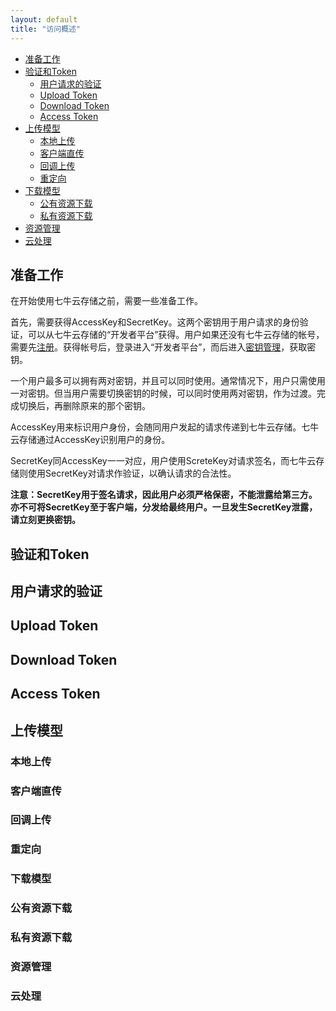 ```yaml
---
layout: default
title: "访问概述"
---
```


- [准备工作](#prepare)
- [验证和Token](#auth-token)
  - [用户请求的验证](#auth-request)
  - [Upload Token](#upload-token)
  - [Download Token](#download-token)
  - [Access Token](#access-token)
- [上传模型](#upload-models)
  - [本地上传](#local-upload)
  - [客户端直传](#client-direct)
  - [回调上传](#callback-upload)
  - [重定向](#redirect-upload)
- [下载模型](#download-models)
  - [公有资源下载](#public-download)
  - [私有资源下载](#private-download)
- [资源管理](#rs-manage)
- [云处理](#fop)


<a name="prepare"></a>

## 准备工作

在开始使用七牛云存储之前，需要一些准备工作。

首先，需要获得AccessKey和SecretKey。这两个密钥用于用户请求的身份验证，可以从七牛云存储的“开发者平台”获得。用户如果还没有七牛云存储的帐号，需要先[注册](https://portal.qiniu.com/signup)。获得帐号后，登录进入“开发者平台”，而后进入[密钥管理](https://portal.qiniu.com/setting/key)，获取密钥。

一个用户最多可以拥有两对密钥，并且可以同时使用。通常情况下，用户只需使用一对密钥。但当用户需要切换密钥的时候，可以同时使用两对密钥，作为过渡。完成切换后，再删除原来的那个密钥。

AccessKey用来标识用户身份，会随同用户发起的请求传递到七牛云存储。七牛云存储通过AccessKey识别用户的身份。

SecretKey同AccessKey一一对应，用户使用ScreteKey对请求签名，而七牛云存储则使用SecretKey对请求作验证，以确认请求的合法性。

**注意：SecretKey用于签名请求，因此用户必须严格保密，不能泄露给第三方。亦不可将SecretKey至于客户端，分发给最终用户。一旦发生SecretKey泄露，请立刻更换密钥。**

<a name="auth-token"></a>

## 验证和Token

<a name="auth-request"></a>

## 用户请求的验证

<a name="upload-token"></a>

## Upload Token

<a name="download-token"></a>

## Download Token

<a name="access-token"></a>

## Access Token

<a name="upload-models"></a>

## 上传模型

<a name="local-upload"></a>

### 本地上传

<a name="client-direct"></a>

### 客户端直传

<a name="callback-upload"></a>

### 回调上传

<a name="redirect-upload"></a>

### 重定向

<a name="download-models"></a>

### 下载模型

<a name="public-download"></a>

### 公有资源下载

<a name="private-download"></a>

### 私有资源下载

<a name="rs-manage"></a>

### 资源管理

<a name="fop"></a>

### 云处理
